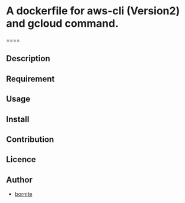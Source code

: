 # A dockerfile for aws-cli (Version2) and gcloud command.
====

## Description

## Requirement

## Usage

## Install

## Contribution

## Licence

## Author

  - [bornite](https://github.com/bornite)
